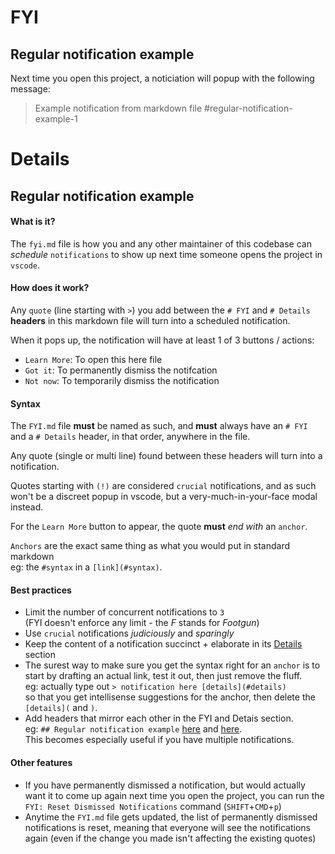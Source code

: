# FYI

## Regular notification example
Next time you open this project, a noticiation will popup with the following message:
> Example notification from markdown file #regular-notification-example-1

# Details

## Regular notification example

#### What is it?

The `fyi.md` file is how you and any other maintainer of this codebase can _schedule_ `notifications`
to show up next time someone opens the project in `vscode`.

#### How does it work?

Any `quote` (line starting with `>`) you add between the `# FYI` and `# Details` __headers__ in this markdown file will turn into a scheduled notification.

When it pops up, the notification will have at least 1 of 3 buttons / actions:
+ `Learn More`: To open this here file
+ `Got it`: To permanently dismiss the notifcation
+ `Not now`: To temporarily dismiss the notification

#### Syntax

The `FYI.md` file **must** be named as such, and **must** always have an `# FYI` and a `# Details` header, in that order, anywhere in the file.

Any quote (single or multi line) found between these headers will turn into a notification.

Quotes starting with `(!)` are considered `crucial` notifications, and as such won't be a discreet popup in vscode, but a very-much-in-your-face modal instead.

For the `Learn More` button to appear, the quote **must** _end with_ an `anchor`.

`Anchors` are the exact same thing as what you would put in standard markdown  
eg: the `#syntax` in a `[link](#syntax)`.

#### Best practices
+ Limit the number of concurrent notifications to `3`  
  (FYI doesn't enforce any limit - the _F_ stands for _Footgun_)
+ Use `crucial` notifications _judiciously_ and _sparingly_
+ Keep the content of a notification succinct + elaborate in its [Details](#details) section
+ The surest way to make sure you get the syntax right for an `anchor` is to start by drafting an actual link, test it out, then just remove the fluff.  
  eg: actually type out `> notification here [details](#details)`  
  so that you get intellisense suggestions for the anchor, then delete the `[details](` and `)`.
+ Add headers that mirror each other in the FYI and Detais section.  
  eg: `## Regular notification example` [here](#regular-notification-example) and [here](#regular-notification-example-1).  
  This becomes especially useful if you have multiple notifications.

#### Other features
- If you have permanently dismissed a notification, but would actually want it to come up again next time you open the project, you can run the `FYI: Reset Dismissed Notifications` command (`SHIFT`+`CMD`+`p`)
- Anytime the `FYI.md` file gets updated, the list of permanently dismissed notifications is reset, meaning that everyone will see the notifications again (even if the change you made isn't affecting the existing quotes)
